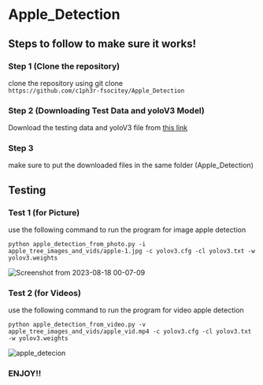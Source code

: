 # Apple_Detection

## Steps to follow to make sure it works!

### Step 1 (Clone the repository)
clone the repository using git clone </br>`https://github.com/c1ph3r-fsocitey/Apple_Detection`

### Step 2 (Downloading Test Data and yoloV3 Model)
Download the testing data and yoloV3 file from [this link](https://drive.google.com/drive/folders/1EQ_-72dGQIOrpN2LXOFmhGFQCWEUwrll?usp=sharing)

### Step 3

make sure to put the downloaded files in the same folder (Apple_Detection)

## Testing

### Test 1 (for Picture)

use the following command to run the program for image apple detection

`python apple_detection_from_photo.py -i apple_tree_images_and_vids/apple-1.jpg -c yolov3.cfg -cl yolov3.txt -w yolov3.weights`

![Screenshot from 2023-08-18 00-07-09](https://github.com/c1ph3r-fsocitey/Apple_Detection/assets/109020327/6f0bfa7c-ce82-4974-b93c-5dee3ce56711)

### Test 2 (for Videos)

use the following command to run the program for video apple detection

`python apple_detection_from_video.py -v apple_tree_images_and_vids/apple_vid.mp4 -c yolov3.cfg -cl yolov3.txt -w yolov3.weights`

![apple_detecion](https://github.com/c1ph3r-fsocitey/Apple_Detection/assets/109020327/91970963-4a22-41ed-8c92-85fe4d19d2cb)

### ENJOY!!
